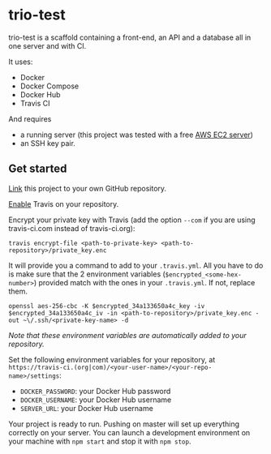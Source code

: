 # trio-test

trio-test is a scaffold containing a front-end, an API and a database all in one server and with CI.

It uses:
- Docker
- Docker Compose
- Docker Hub
- Travis CI

And requires
- a running server (this project was tested with a free [AWS EC2 server](https://docs.aws.amazon.com/AWSEC2/latest/UserGuide/concepts.html))
- an SSH key pair.

## Get started

[Link](https://git-scm.com/docs/git-remote) this project to your own GitHub repository.

[Enable](https://github.com/settings/installations/6075156?repository_ids=) Travis on your repository.

Encrypt your private key with Travis (add the option `--com` if you are using travis-ci.com instead of travis-ci.org):

```
travis encrypt-file <path-to-private-key> <path-to-repository>/private_key.enc
```

It will provide you a command to add to your `.travis.yml`. All you have to do is make sure that the 2 environment variables (`$encrypted_<some-hex-number>`) provided match with the ones in your `.travis.yml`. If not, replace them.

```
openssl aes-256-cbc -K $encrypted_34a133650a4c_key -iv $encrypted_34a133650a4c_iv -in <path-to-repository>/private_key.enc -out ~\/.ssh/<private-key-name> -d
```

*Note that these environment variables are automatically added to your repository.*

Set the following environment variables for your repository, at `https://travis-ci.(org|com)/<your-user-name>/<your-repo-name>/settings`:

- `DOCKER_PASSWORD`: your Docker Hub password
- `DOCKER_USERNAME`: your Docker Hub username
- `SERVER_URL`: your Docker Hub username

Your project is ready to run. Pushing on master will set up everything correctly on your server. You can launch a development environment on your machine with `npm start` and stop it with `npm stop`.